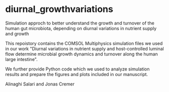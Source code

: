# diurnal_growthvariations
Simulation approch to better understand the growth and turnover of the human gut microbiota, depending on diurnal variations in nutrient supply and growth

This repoistory contains the COMSOL Multiphysics simulation files we used in our work "Diurnal  variations in nutrient supply and host-controlled luminal flow determine microbial growth dynamics and turnover along the human large intestine". 

We further provide Python code which we used to analyze simulation results and prepare the figures and plots included in our manuscript.

Alinaghi Salari and Jonas Cremer
